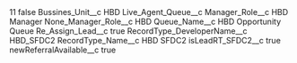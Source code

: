 <?xml version="1.0" encoding="UTF-8"?>
<CustomMetadata xmlns="http://soap.sforce.com/2006/04/metadata" xmlns:xsi="http://www.w3.org/2001/XMLSchema-instance" xmlns:xsd="http://www.w3.org/2001/XMLSchema">
    <label>11</label>
    <protected>false</protected>
    <values>
        <field>Bussines_Unit__c</field>
        <value xsi:type="xsd:string">HBD</value>
    </values>
    <values>
        <field>Live_Agent_Queue__c</field>
        <value xsi:nil="true"/>
    </values>
    <values>
        <field>Manager_Role__c</field>
        <value xsi:type="xsd:string">HBD Manager</value>
    </values>
    <values>
        <field>None_Manager_Role__c</field>
        <value xsi:type="xsd:string">HBD</value>
    </values>
    <values>
        <field>Queue_Name__c</field>
        <value xsi:type="xsd:string">HBD Opportunity Queue</value>
    </values>
    <values>
        <field>Re_Assign_Lead__c</field>
        <value xsi:type="xsd:boolean">true</value>
    </values>
    <values>
        <field>RecordType_DeveloperName__c</field>
        <value xsi:type="xsd:string">HBD_SFDC2</value>
    </values>
    <values>
        <field>RecordType_Name__c</field>
        <value xsi:type="xsd:string">HBD SFDC2</value>
    </values>
    <values>
        <field>isLeadRT_SFDC2__c</field>
        <value xsi:type="xsd:boolean">true</value>
    </values>
    <values>
        <field>newReferralAvailable__c</field>
        <value xsi:type="xsd:boolean">true</value>
    </values>
</CustomMetadata>
